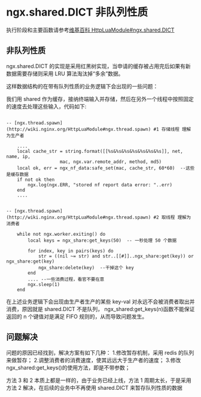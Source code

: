 ngx.shared.DICT 非队列性质
===========

执行阶段和主要函数请参考[维基百科 HttpLuaModule#ngx.shared.DICT](http://wiki.nginx.org/HttpLuaModule#ngx.shared.DICT)

非队列性质
------------
ngx.shared.DICT 的实现是采用红黑树实现，当申请的缓存被占用完后如果有新数据需要存储则采用 LRU 算法淘汰掉“多余”数据。


这样数据结构的在带有队列性质的业务逻辑下会出现的一些问题：

我们用 shared 作为缓存，接纳终端输入并存储，然后在另外一个线程中按照固定的速度去处理这些输入，代码如下:

```

-- [ngx.thread.spawn](http://wiki.nginx.org/HttpLuaModule#ngx.thread.spawn) #1 存储线程 理解为生产者

	....
	local cache_str = string.format([[%s&%s&%s&%s&%s&%s&%s]], net, name, ip,
                    mac, ngx.var.remote_addr, method, md5)
	local ok, err = ngx_nf_data:safe_set(mac, cache_str, 60*60)  --这些是缓存数据
	if not ok then
		ngx.log(ngx.ERR, "stored nf report data error: "..err)
	end
	....


-- [ngx.thread.spawn](http://wiki.nginx.org/HttpLuaModule#ngx.thread.spawn) #2 取线程 理解为消费者

	while not ngx.worker.exiting() do
		local keys = ngx_share:get_keys(50)  -- 一秒处理 50 个数据

		for index, key in pairs(keys) do
			str = ((nil ~= str) and str..[[#]]..ngx_share:get(key)) or ngx_share:get(key)
			ngx_share:delete(key)  --干掉这个 key
		end
		.... --一些消费过程，看官不要在意
		ngx.sleep(1)
	end

```

在上述业务逻辑下会出现由生产者生产的某些 key-val 对永远不会被消费者取出并消费，原因就是 shared.DICT 不是队列， ngx_shared:get_keys(n)函数不能保证返回的 n 个键值对是满足 FIFO 规则的，从而导致问题发生。

问题解决
------------
问题的原因已经找到，解决方案有如下几种：
1.修改暂存机制，采用 redis 的队列来做暂存；
2.调整消费者的消费速度，使其远远大于生产者的速度；
3.修改 ngx_shared:get_keys()的使用方法，即是不带参数；

方法 3 和 2 本质上都是一样的，由于业务已经上线，方法 1 周期太长，于是采用方法 2 解决，在后续的业务中不再使用 shared.DICT 来暂存队列性质的数据
